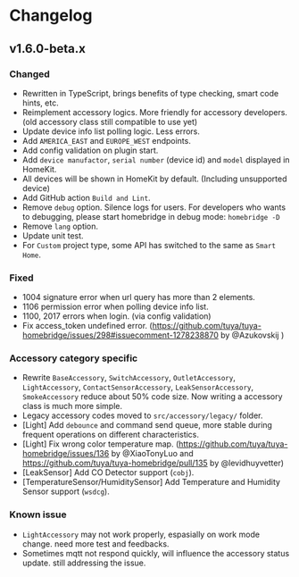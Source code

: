 # Changelog

## v1.6.0-beta.x

### Changed
- Rewritten in TypeScript, brings benefits of type checking, smart code hints, etc.
- Reimplement accessory logics. More friendly for accessory developers. (old accessory class still compatible to use yet)
- Update device info list polling logic. Less errors.
- Add `AMERICA_EAST` and `EUROPE_WEST` endpoints.
- Add config validation on plugin start.
- Add `device manufactor`, `serial number` (device id) and `model` displayed in HomeKit.
- All devices will be shown in HomeKit by default. (Including unsupported device)
- Add GitHub action `Build and Lint`.
- Remove `debug` option. Silence logs for users. For developers who wants to debugging, please start homebridge in debug mode: `homebridge -D`
- Remove `lang` option.
- Update unit test.
- For `Custom` project type, some API has switched to the same as `Smart Home`.

### Fixed
- 1004 signature error when url query has more than 2 elements.
- 1106 permission error when polling device info list.
- 1100, 2017 errors when login. (via config validation)
- Fix access_token undefined error. (https://github.com/tuya/tuya-homebridge/issues/298#issuecomment-1278238870 by @Azukovskij )

### Accessory category specific
- Rewrite `BaseAccessory`, `SwitchAccessory`, `OutletAccessory`, `LightAccessory`, `ContactSensorAccessory`, `LeakSensorAccessory`, `SmokeAccessory` reduce about 50% code size. Now writing a accessory class is much more simple.
- Legacy accessory codes moved to `src/accessory/legacy/` folder.
- [Light] Add `debounce` and command send queue, more stable during frequent operations on different characteristics.
- [Light] Fix wrong color temperature map. (https://github.com/tuya/tuya-homebridge/issues/136 by @XiaoTonyLuo and https://github.com/tuya/tuya-homebridge/pull/135 by @levidhuyvetter)
- [LeakSensor] Add CO Detector support (`cobj`).
- [TemperatureSensor/HumiditySensor] Add Temperature and Humidity Sensor support (`wsdcg`).

### Known issue
- `LightAccessory` may not work properly, espasially on work mode change. need more test and feedbacks.
- Sometimes mqtt not respond quickly, will influence the accessory status update. still addressing the issue.
